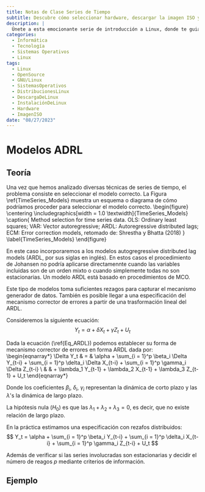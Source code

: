 ```yaml
---
title: Notas de Clase Series de Tiempo
subtitle: Descubre cómo seleccionar hardware, descargar la imagen ISO y preparar los medios de instalación. Exploraremos opciones para probar o instalar Linux en tu equipo.
description: |
  Únete a esta emocionante serie de introducción a Linux, donde te guiaré a través de los pasos para descargar e instalar GNU/Linux en tu equipo. Aprenderás a seleccionar el hardware adecuado, descargar la imagen ISO de tu distribución preferida y preparar los medios de instalación. Además, exploraremos diferentes opciones para probar o instalar Linux. ¡Embárcate en esta aventura y descubre el poder de GNU/Linux!
categories:
  - Informática
  - Tecnología
  - Sistemas Operativos
  - Linux
tags:
  - Linux
  - OpenSource
  - GNU/Linux
  - SistemasOperativos
  - DistribucionesLinux
  - DescargaDeLinux
  - InstalaciónDeLinux
  - Hardware
  - ImagenISO
date: "08/27/2023"
---
```





# Modelos ADRL

## Teoría

Una vez que hemos analizado diversas técnicas de series de tiempo, el problema consiste en seleccionar el modelo correcto. La Figura \ref{TimeSeries_Models} muestra un esquema o diagrama de cómo podríamos proceder para seleccionar el modelo correcto.
\begin{figure}
  \centering
    \includegraphics[width = 1.0 \textwidth]{TimeSeries_Models}
  \caption{ Method selection for time series data. OLS: Ordinary least squares; VAR: Vector autoregressive; ARDL: Autoregressive distributed lags; ECM: Error correction models, retomado de: Shrestha y Bhatta (2018) }
  \label{TimeSeries_Models}
\end{figure}

En este caso incorporaremos a los modelos autogregressive distributed lag models (ARDL, por sus siglas en inglés). En estos casos el procedimiento de Johansen no podría aplicarse directamennte cuando las variables incluidas son de un orden mixto o cuando simplemente todas no son estacionarias. Un modelo ARDL está basado en procedimientos de MCO.

Este tipo de modelos toma suficientes rezagos para capturar el mecanismo generador de datos. También es posible llegar a una especificación del mecanismo corrector de errores a partir de una trasformación lineal del ARDL. 

Consideremos la siguiente ecuación:
$$
    Y_t = \alpha + \delta X_t + \gamma Z_t + U_t
    \label{Eq_ARDL}
$$

Dada la ecuación (\ref{Eq_ARDL}) podemos establecer su forma de mecanismo corrector de errores en forma ARDL dada por:
\begin{eqnarray*}
    \Delta Y_t & = & \alpha + \sum_{i = 1}^p \beta_i \Delta Y_{t-i} + \sum_{i = 1}^p \delta_i \Delta X_{t-i} + \sum_{i = 1}^p \gamma_i \Delta Z_{t-i} \\ 
    &  & + \lambda_1 Y_{t-1} + \lambda_2 X_{t-1} + \lambda_3 Z_{t-1} + U_t
\end{eqnarray*}

Donde los coeficientes $\beta_i$, $\delta_i$, $\gamma_i$ representan la dinámica de corto plazo y las $\lambda$'s la dinámica de largo plazo.

La hipótesis nula ($H_0$) es que las $\lambda_1 + \lambda_2 + \lambda_3 = 0$, es decir, que no existe relación de largo plazo.

En la práctica estimamos una especificación con rezafos distribuidos:
$$
    Y_t = \alpha + \sum_{i = 1}^p \beta_i Y_{t-i} + \sum_{i = 1}^p \delta_i X_{t-i} + \sum_{i = 1}^p \gamma_i Z_{t-i} + U_t
$$

Además de verificar si las series involucradas son estacionarias y decidir el número de reagos $p$ mediante criterios de información.

## Ejemplo
